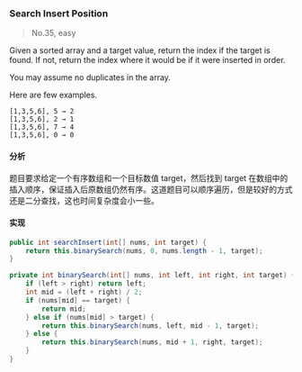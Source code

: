 ### Search Insert Position

> No.35, easy

Given a sorted array and a target value, return the index if the target is found. If not, return the index where it would be if it were inserted in order.

You may assume no duplicates in the array.

Here are few examples.

```
[1,3,5,6], 5 → 2
[1,3,5,6], 2 → 1
[1,3,5,6], 7 → 4
[1,3,5,6], 0 → 0
```

#### 分析

题目要求给定一个有序数组和一个目标数值 target，然后找到 target 在数组中的插入顺序，保证插入后原数组仍然有序。这道题目可以顺序遍历，但是较好的方式还是二分查找，这也时间复杂度会小一些。

#### 实现

```java
public int searchInsert(int[] nums, int target) {
    return this.binarySearch(nums, 0, nums.length - 1, target);
}

private int binarySearch(int[] nums, int left, int right, int target) {
    if (left > right) return left;
    int mid = (left + right) / 2;
    if (nums[mid] == target) {
        return mid;
    } else if (nums[mid] > target) {
        return this.binarySearch(nums, left, mid - 1, target);
    } else {
        return this.binarySearch(nums, mid + 1, right, target);
    }
}
```
